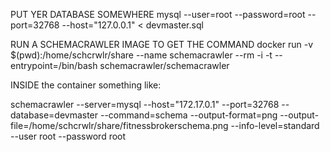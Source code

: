 PUT YER DATABASE SOMEWHERE
mysql --user=root --password=root --port=32768 --host="127.0.0.1" < devmaster.sql

RUN A SCHEMACRAWLER IMAGE TO GET THE COMMAND
docker run -v $(pwd):/home/schcrwlr/share --name schemacrawler --rm -i -t --entrypoint=/bin/bash schemacrawler/schemacrawler


INSIDE the container something like:

schemacrawler --server=mysql --host="172.17.0.1" --port=32768 --database=devmaster --command=schema --output-format=png --output-file=/home/schcrwlr/share/fitnessbrokerschema.png --info-level=standard --user root --password root
